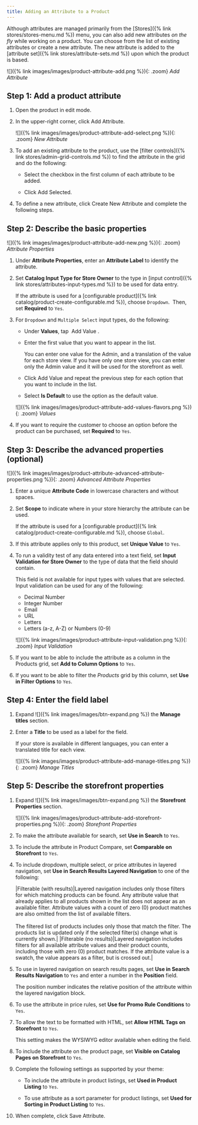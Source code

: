 ```yaml
---
title: Adding an Attribute to a Product
---
```


Although attributes are managed primarily from the [Stores]({% link stores/stores-menu.md %}) menu, you can also add new attributes _on the fly_ while working on a product. You can choose from the list of existing attributes or create a new attribute. The new attribute is added to the [attribute set]({% link stores/attribute-sets.md %}) upon which the product is based.

![]({% link images/images/product-attribute-add.png %}){: .zoom}
_Add Attribute_

## Step 1: Add a product attribute

1. Open the product in edit mode.

1. In the upper-right corner, click <span class="btn">Add Attribute</span>.

   ![]({% link images/images/product-attribute-add-select.png %}){: .zoom}
   _New Attribute_

1. To add an existing attribute to the product, use the [filter controls]({% link stores/admin-grid-controls.md %}) to find the attribute in the grid and do the following:

   - Select the checkbox in the first column of each attribute to be added.

   - Click <span class="btn">Add Selected</span>.

1. To define a new attribute, click <span class="btn">Create New Attribute</span> and complete the following steps.

## Step 2: Describe the basic properties

![]({% link images/images/product-attribute-add-new.png %}){: .zoom}
_Attribute Properties_

1. Under **Attribute Properties**, enter an **Attribute Label** to identify the attribute.

1. Set **Catalog Input Type for Store Owner** to the type in [input control]({% link stores/attributes-input-types.md %}) to be used for data entry.

   If the attribute is used for a [configurable product]({% link catalog/product-create-configurable.md %}), choose `Dropdown`.  Then, set **Required** to `Yes`.

1. For `Dropdown` and `Multiple Select` input types, do the following:

   - Under **Values**, tap <span class="btn"> Add Value </span>.

   - Enter the first value that you want to appear in the list.

      You can enter one value for the Admin, and a translation of the value for each store view. If you have only one store view, you can enter only the Admin value and it will be used for the storefront as well.

   - Click <span class="btn">Add Value</span> and repeat the previous step for each option that you want to include in the list.

   - Select **Is Default** to use the option as the default value.

   ![]({% link images/images/product-attribute-add-values-flavors.png %}){: .zoom}
   _Values_

1. If you want to require the customer to choose an option before the product can be purchased, set **Required** to `Yes`.

## Step 3: Describe the advanced properties (optional)

![]({% link images/images/product-attribute-advanced-attribute-properties.png %}){: .zoom}
_Advanced Attribute Properties_

1. Enter a unique **Attribute Code** in lowercase characters and without spaces.

1. Set **Scope** to indicate where in your store hierarchy the attribute can be used.

   If the attribute is used for a [configurable product]({% link catalog/product-create-configurable.md %}), choose `Global`.

1. If this attribute applies only to this product, set **Unique Value** to `Yes`.

1. To run a validity test of any data entered into a text field, set **Input Validation for Store Owner** to the type of data that the field should contain.

   This field is not available for input types with values that are selected. Input validation can be used for any of the following:

   - Decimal Number
   - Integer Number
   - Email
   - URL
   - Letters
   - Letters (a-z, A-Z) or Numbers (0-9)

   ![]({% link images/images/product-attribute-input-validation.png %}){: .zoom}
   _Input Validation_

1. If you want to be able to include the attribute as a column in the Products grid, set **Add to Column Options** to `Yes`.

1. If you want to be able to filter the _Products_ grid by this column, set **Use in Filter Options** to `Yes`.

## Step 4: Enter the field label

1. Expand ![]({% link images/images/btn-expand.png %}) the **Manage titles** section.

1. Enter a **Title** to be used as a label for the field.

   If your store is available in different languages, you can enter a translated title for each view.

   ![]({% link images/images/product-attribute-add-manage-titles.png %}){: .zoom}
   _Manage Titles_

## Step 5: Describe the storefront properties

1. Expand ![]({% link images/images/btn-expand.png %}) the **Storefront Properties** section.

   ![]({% link images/images/product-attribute-add-storefront-properties.png %}){: .zoom}
   _Storefront Properties_

1. To make the attribute available for search, set **Use in Search** to `Yes`.

1. To include the attribute in Product Compare, set **Comparable on Storefront** to `Yes`.

1. To include dropdown, multiple select, or price attributes in layered navigation, set **Use in Search Results Layered Navigation** to one of the following:

    |Filterable (with results)|Layered navigation includes only those filters for which matching products can be found. Any attribute value that already applies to all products shown in the list does not appear as an available filter. Attribute values with a count of zero (0) product matches are also omitted from the list of available filters.<br/><br/>The filtered list of products includes only those that match the filter. The products list is updated only if the selected filter(s) change what is currently shown.|
    |Filterable (no results)|Layered navigation includes filters for all available attribute values and their product counts, including those with zero (0) product matches. If the attribute value is a swatch, the value appears as a filter, but is crossed out.|

1. To use in layered navigation on search results pages, set **Use in Search Results Navigation** to `Yes` and enter a number in the **Position** field.

   The position number indicates the relative position of the attribute within the layered navigation block.

1. To use the attribute in price rules, set **Use for Promo Rule Conditions** to `Yes`.

1. To allow the text to be formatted with HTML, set **Allow HTML Tags on Storefront** to `Yes`.

    This setting makes the WYSIWYG editor available when editing the field.

1. To include the attribute on the product page, set **Visible on Catalog Pages on Storefront** to `Yes`.

1. Complete the following settings as supported by your theme:

   - To include the attribute in product listings, set **Used in Product Listing** to `Yes`.

   - To use attribute as a sort parameter for product listings, set **Used for Sorting in Product Listing** to `Yes`.

1. When complete, click <span class="btn">Save Attribute</span>.
